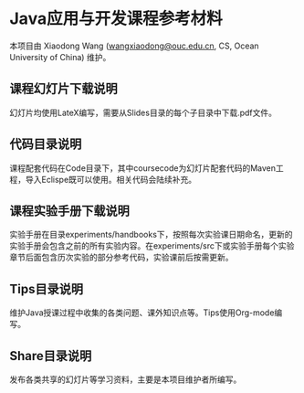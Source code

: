 # Java应用与开发课程参考材料 
本项目由 Xiaodong Wang (wangxiaodong@ouc.edu.cn, CS, Ocean University of China) 维护。

## 课程幻灯片下载说明
幻灯片均使用LateX编写，需要从Slides目录的每个子目录中下载.pdf文件。

## 代码目录说明
课程配套代码在Code目录下，其中coursecode为幻灯片配套代码的Maven工程，导入Eclispe既可以使用。相关代码会陆续补充。

## 课程实验手册下载说明
实验手册在目录experiments/handbooks下，按照每次实验课日期命名，更新的实验手册会包含之前的所有实验内容。在experiments/src下或实验手册每个实验章节后面包含历次实验的部分参考代码，实验课前后按需更新。

## Tips目录说明
维护Java授课过程中收集的各类问题、课外知识点等。Tips使用Org-mode编写。

## Share目录说明
发布各类共享的幻灯片等学习资料，主要是本项目维护者所编写。
